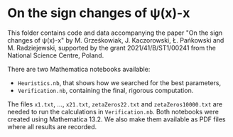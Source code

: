 # On the sign changes of ψ(x)-x
This folder contains code and data accompanying the paper "On the sign changes of ψ(x)-x" by M. Grześkowiak, J. Kaczorowski, Ł. Pańkowski and M. Radziejewski, supported by the grant 2021/41/B/ST1/00241 from the National Science Centre, Poland.

There are two Mathematica notebooks available:

 * `Heuristics.nb`, that shows how we searched for the best parameters,
 * `Verification.nb`, containing the final, rigorous computation.

The files `x1.txt`, ..., `x21.txt`, `zetaZeros22.txt` and `zetaZeros10000.txt` are needed to run the calculations in `Verification.nb`. Both notebooks were created using Mathematica 13.2. We also make them available as PDF files where all results are recorded.
